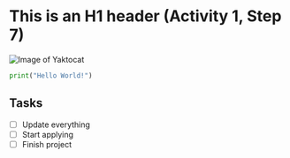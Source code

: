 # This is an H1 header (Activity 1, Step 7)

![Image of Yaktocat](https://octodex.github.com/images/yaktocat.png)

``` python
print("Hello World!")
```
## Tasks
- [ ] Update everything
- [ ] Start applying
- [ ] Finish project
